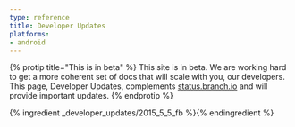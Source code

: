 ```yaml
---
type: reference
title: Developer Updates
platforms:
- android
---
```


{% protip title="This is in beta" %}
This site is in beta. We are working hard to get a more coherent set of docs that will scale with you, our developers. This page, Developer Updates, complements [status.branch.io](https://status.branch.io) and will provide important updates.
{% endprotip %}

{% ingredient _developer_updates/2015_5_5_fb %}{% endingredient %}